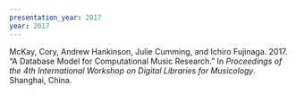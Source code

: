 ```yaml
---
presentation_year: 2017
year: 2017
---
```


McKay, Cory, Andrew Hankinson, Julie Cumming, and Ichiro Fujinaga. 2017. “A Database Model for Computational Music Research.” In <i>Proceedings of the 4th International Workshop on Digital Libraries for Musicology</i>. Shanghai, China.
